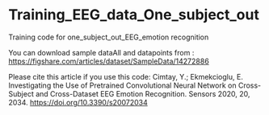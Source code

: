 # Training_EEG_data_One_subject_out
Training code for one_subject_out_EEG_emotion recognition

You can download sample dataAll and datapoints from : https://figshare.com/articles/dataset/SampleData/14272886

Please cite this article if you use this code: 
Cimtay, Y.; Ekmekcioglu, E. Investigating the Use of Pretrained Convolutional Neural Network on Cross-Subject and Cross-Dataset EEG Emotion Recognition. Sensors 2020, 20, 2034. https://doi.org/10.3390/s20072034
